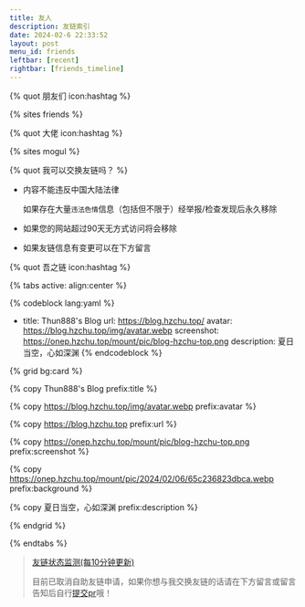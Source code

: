 ```yaml
---
title: 友人
description: 友链索引
date: 2024-02-6 22:33:52
layout: post
menu_id: friends
leftbar: [recent]
rightbar: [friends_timeline]
---
```


{% quot 朋友们 icon:hashtag %}

{% sites friends %}

{% quot 大佬 icon:hashtag %}

{% sites mogul %}

{% quot 我可以交换友链吗？ %}

- 内容不能违反中国大陆法律

  如果存在大量`违法色情`信息（包括但不限于）经举报/检查发现后永久移除

- 如果您的网站超过90天无方式访问将会移除

- 如果友链信息有变更可以在下方留言

{% quot 吾之链 icon:hashtag %}

{% tabs active: align:center %}

<!-- tab Stellar -->

{% codeblock lang:yaml %}
- title: Thun888's Blog
  url: https://blog.hzchu.top/
  avatar: https://blog.hzchu.top/img/avatar.webp
  screenshot: https://onep.hzchu.top/mount/pic/blog-hzchu-top.png
  description: 夏日当空，心如深渊
{% endcodeblock %}

<!-- tab 通用 -->

{% grid bg:card %}

{% copy Thun888's Blog prefix:title %}

{% copy https://blog.hzchu.top/img/avatar.webp prefix:avatar %}

{% copy https://blog.hzchu.top prefix:url %}

<!-- cell -->

{% copy https://onep.hzchu.top/mount/pic/blog-hzchu-top.png prefix:screenshot %}

{% copy https://onep.hzchu.top/mount/pic/2024/02/06/65c236823dbca.webp prefix:background %}

{% copy 夏日当空，心如深渊 prefix:description %}

{% endgrid %}

{% endtabs %}

> [友链状态监测(每10分钟更新)](https://status.hzchu.top/status/friends)
> 
> 目前已取消自助友链申请，如果你想与我交换友链的话请在下方留言或留言告知后自行[提交pr](https://github.com/thun888/myblog/blob/main/source/_data/links/friends.yml)哦！

